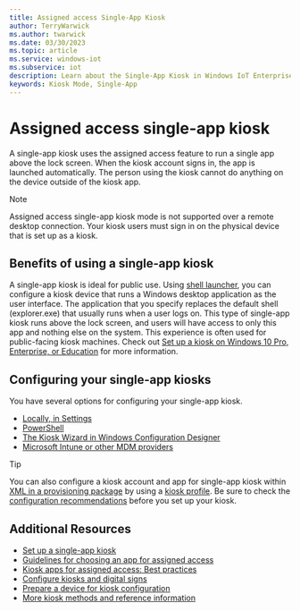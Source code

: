 ```yaml
---
title: Assigned access Single-App Kiosk
author: TerryWarwick
ms.author: twarwick
ms.date: 03/30/2023
ms.topic: article
ms.service: windows-iot
ms.subservice: iot
description: Learn about the Single-App Kiosk in Windows IoT Enterprise.
keywords: Kiosk Mode, Single-App
---
```


# Assigned access single-app kiosk

A single-app kiosk uses the assigned access feature to run a single app above the lock screen. When the kiosk account signs in, the app is launched automatically. The person using the kiosk cannot do anything on the device outside of the kiosk app.

> [!NOTE]
>
> Assigned access single-app kiosk mode is not supported over a remote desktop connection. Your kiosk users must sign in on the physical device that is set up as a kiosk.

## Benefits of using a single-app kiosk

A single-app kiosk is ideal for public use. Using [shell launcher](./Shell-Launcher.md), you can configure a kiosk device that runs a Windows desktop application as the user interface. The application that you specify replaces the default shell (explorer.exe) that usually runs when a user logs on. This type of single-app kiosk runs above the lock screen, and users will have access to only this app and nothing else on the system. This experience is often used for public-facing kiosk machines. Check out [Set up a kiosk on Windows 10 Pro, Enterprise, or Education](/windows/configuration/set-up-a-kiosk-for-windows-10-for-desktop-editions) for more information.

## Configuring your single-app kiosks

You have several options for configuring your single-app kiosk.

* [Locally, in Settings](/windows/configuration/kiosk-single-app#local)
* [PowerShell](/windows/configuration/kiosk-single-app#powershell)
* [The Kiosk Wizard in Windows Configuration Designer](/windows/configuration/kiosk-single-app#wizard)
* [Microsoft Intune or other MDM providers](/windows/configuration/kiosk-single-app#mdm)

> [!TIP]
> You can also configure a kiosk account and app for single-app kiosk within [XML in a provisioning package](/windows/configuration/lock-down-windows-10-to-specific-apps) by using a [kiosk profile](/windows/configuration/lock-down-windows-10-to-specific-apps#profile). Be sure to check the [configuration recommendations](/windows/configuration/kiosk-prepare) before you set up your kiosk.

## Additional Resources

* [Set up a single-app kiosk](/windows/configuration/kiosk-single-app)
* [Guidelines for choosing an app for assigned access](/windows/configuration/guidelines-for-assigned-access-app)
* [Kiosk apps for assigned access: Best practices](/windows-hardware/drivers/partnerapps/create-a-kiosk-app-for-assigned-access)
* [Configure kiosks and digital signs](/windows/configuration/kiosk-methods)
* [Prepare a device for kiosk configuration](/windows/configuration/kiosk-prepare)
* [More kiosk methods and reference information](/windows/configuration/kiosk-additional-reference)
